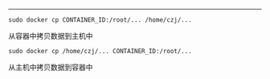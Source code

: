 ********************************************************************************

	sudo docker cp CONTAINER_ID:/root/... /home/czj/...
	
从容器中拷贝数据到主机中

	sudo docker cp /home/czj/... CONTAINER_ID:/root/...
	
从主机中拷贝数据到容器中